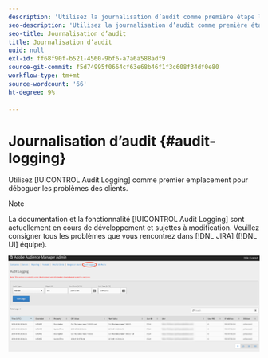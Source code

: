 ```yaml
---
description: 'Utilisez la journalisation d’audit comme première étape lors du débogage des problèmes des clients. '
seo-description: 'Utilisez la journalisation d’audit comme première étape lors du débogage des problèmes des clients. '
seo-title: Journalisation d’audit
title: Journalisation d’audit
uuid: null
exl-id: ff68f90f-b521-4560-9bf6-a7a6a588adf9
source-git-commit: f5d74995f0664cf63e68b46f1f3c608f34df0e80
workflow-type: tm+mt
source-wordcount: '66'
ht-degree: 9%

---
```


# Journalisation d’audit {#audit-logging}

Utilisez [!UICONTROL  Audit Logging] comme premier emplacement pour déboguer les problèmes des clients.

>[!NOTE]
>
>La documentation et la fonctionnalité [!UICONTROL Audit Logging] sont actuellement en cours de développement et sujettes à modification. Veuillez consigner tous les problèmes que vous rencontrez dans [!DNL JIRA] ([!DNL UI] équipe).

![Vue Journalisation d’audit](assets/audit-logging-img.png)

<!-- 

In the **Audit Type** drop-down selector, choose between:

* [!UICONTROL Partner]
* [!UICONTROL User]
* [!UICONTROL Group]
* [!UICONTROL Datasource Summary]
* [!UICONTROL General Datasource]
* [!UICONTROL Merge Rule Datasource]
* [!UICONTROL Data Feed]
* [!UICONTROL Data Feed Subscription]
* [!UICONTROL Trait Summary]
* [!UICONTROL Trait Rule]
* [!UICONTROL Segment Summary]
* [!UICONTROL Destination Summary]
* [!UICONTROL Server to Server Destination]
* [!UICONTROL Derived Signal]
* [!UICONTROL Model]
* [!UICONTROL Segment Test Group]

The **Object ID** is the ID of the item you're researching. See the table below for which ID corresponds to the Object ID in each case:

Audit Type | Object ID |
---------|----------|
 [!UICONTROL Partner] | Partner ID - PID |
 [!UICONTROL User] | User ID |
 [!UICONTROL Group] | B3 |
 [!UICONTROL Datasource Summary] | Data Source ID |
 [!UICONTROL General Datasource] | Data Source ID |
 [!UICONTROL Merge Rule Datasource] | Data Source ID |
 [!UICONTROL Data Feed] | Data Feed ID |
 [!UICONTROL Data Feed Subscription] | Data Feed ID |
 [!UICONTROL Trait Summary] | SID (trait) |
 [!UICONTROL Trait Rule] | SID (trait) |
 [!UICONTROL Segment Summary] |  |
 [!UICONTROL Destination Summary] |  |
 [!UICONTROL Server-to-Server Destination]| N/A |
 [!UICONTROL Derived Signal] | N/A |
 [!UICONTROL Model] | N/A |
 [!UICONTROL Segment Test Group] | N/A |

 Use [!UICONTROL Start Date] ([!DNL UTC]) and [!UICONTROL End Date] ([!DNL UTC]) to narrow down the time interval of the logs.

 -->
